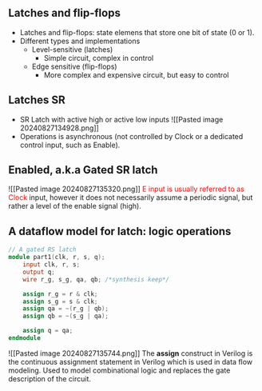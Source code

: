 ## Latches and flip-flops
* Latches and flip-flops: state elemens that store one bit of state (0 or 1).
* Different types and implementations
	* Level-sensitive (latches)
		* Simple circuit, complex in control
	* Edge sensitive (flip-flops)
		* More complex and expensive circuit, but easy to control

## Latches SR
* SR Latch with active high or active low inputs
 ![[Pasted image 20240827134928.png]]
 * Operations is asynchronous (not controlled by Clock or a dedicated control input, such as Enable).

## Enabled, a.k.a Gated SR latch
![[Pasted image 20240827135320.png]]
<font color="red">E input is usually referred to as Clock</font> input, however it does not necessarily assume a periodic signal, but rather a level of the enable signal (high).

## A dataflow model for latch: logic operations
```verilog
// A gated RS latch
module part1(clk, r, s, q);
	input clk, r, s;
	output q;
	wire r_g, s_g, qa, qb; /*synthesis keep*/

	assign r_g = r & clk;
	assign s_g = s & clk;
	assign qa = ~(r_g | qb);
	assign qb = ~(s_g | qa);

	assign q = qa;
endmodule
```
![[Pasted image 20240827135744.png]]
The <b>assign</b> construct in Verilog is the continuous assignment statement in Verilog which is used in data flow modeling.
Used to model combinational logic and replaces the gate description of the circuit.